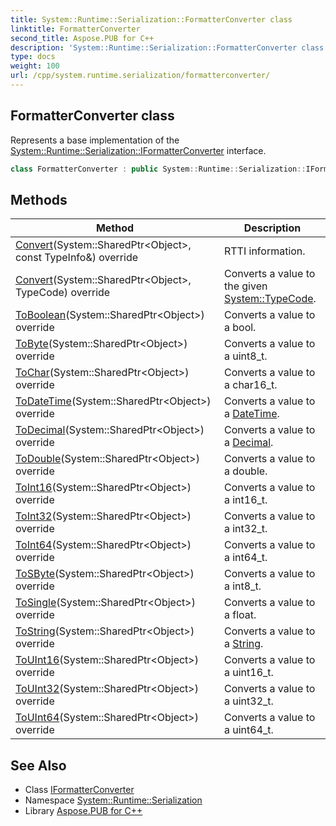 ```yaml
---
title: System::Runtime::Serialization::FormatterConverter class
linktitle: FormatterConverter
second_title: Aspose.PUB for C++
description: 'System::Runtime::Serialization::FormatterConverter class. Represents a base implementation of the System::Runtime::Serialization::IFormatterConverter interface in C++.'
type: docs
weight: 100
url: /cpp/system.runtime.serialization/formatterconverter/
---
```

## FormatterConverter class


Represents a base implementation of the [System::Runtime::Serialization::IFormatterConverter](../iformatterconverter/) interface.

```cpp
class FormatterConverter : public System::Runtime::Serialization::IFormatterConverter
```

## Methods

| Method | Description |
| --- | --- |
| [Convert](./convert/)(System::SharedPtr\<Object\>, const TypeInfo\&) override | RTTI information. |
| [Convert](./convert/)(System::SharedPtr\<Object\>, TypeCode) override | Converts a value to the given [System::TypeCode](../../system/typecode/). |
| [ToBoolean](./toboolean/)(System::SharedPtr\<Object\>) override | Converts a value to a bool. |
| [ToByte](./tobyte/)(System::SharedPtr\<Object\>) override | Converts a value to a uint8_t. |
| [ToChar](./tochar/)(System::SharedPtr\<Object\>) override | Converts a value to a char16_t. |
| [ToDateTime](./todatetime/)(System::SharedPtr\<Object\>) override | Converts a value to a [DateTime](../../system/datetime/). |
| [ToDecimal](./todecimal/)(System::SharedPtr\<Object\>) override | Converts a value to a [Decimal](../../system/decimal/). |
| [ToDouble](./todouble/)(System::SharedPtr\<Object\>) override | Converts a value to a double. |
| [ToInt16](./toint16/)(System::SharedPtr\<Object\>) override | Converts a value to a int16_t. |
| [ToInt32](./toint32/)(System::SharedPtr\<Object\>) override | Converts a value to a int32_t. |
| [ToInt64](./toint64/)(System::SharedPtr\<Object\>) override | Converts a value to a int64_t. |
| [ToSByte](./tosbyte/)(System::SharedPtr\<Object\>) override | Converts a value to a int8_t. |
| [ToSingle](./tosingle/)(System::SharedPtr\<Object\>) override | Converts a value to a float. |
| [ToString](./tostring/)(System::SharedPtr\<Object\>) override | Converts a value to a [String](../../system/string/). |
| [ToUInt16](./touint16/)(System::SharedPtr\<Object\>) override | Converts a value to a uint16_t. |
| [ToUInt32](./touint32/)(System::SharedPtr\<Object\>) override | Converts a value to a uint32_t. |
| [ToUInt64](./touint64/)(System::SharedPtr\<Object\>) override | Converts a value to a uint64_t. |
## See Also

* Class [IFormatterConverter](../iformatterconverter/)
* Namespace [System::Runtime::Serialization](../)
* Library [Aspose.PUB for C++](../../)
